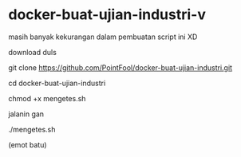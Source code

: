 # docker-buat-ujian-industri-v
masih banyak kekurangan dalam pembuatan script ini XD

download duls

  git clone https://github.com/PointFool/docker-buat-ujian-industri.git
  
  cd docker-buat-ujian-industri
  
  chmod +x mengetes.sh

jalanin gan

  ./mengetes.sh
  
  (emot batu)
